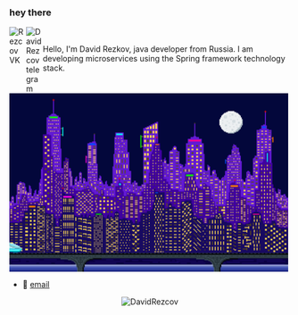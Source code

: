### hey there
<a href="https://vk.com/scadawincc">
  <img align="left" alt="Rezcov VK" width="30px" src="https://pngicon.ru/file/uploads/vk.png" />
</a>
<a href="https://t.me/scadawincc">
  <img align="left" alt="DavidRezcov telegram" width="30px" src="https://user-images.githubusercontent.com/49933115/139837223-bf23d3a9-4638-4e17-994a-ac8678d5f517.png" />
</a>

<br />

Hello, I'm David Rezkov, java developer from Russia. I am developing microservices using the Spring framework technology stack.

  <img align="center" alt="GIF" src="https://github.com/DavidRezcov/DavidRezcov/blob/main/train.gif?raw=true" width="500" height="320" />

- 💼 [email](mailto:srvdev@mail.ru)

<p align="center"> <img src="https://github-readme-stats.vercel.app/api?username=DavidRezcov&show_icons=true&theme=gotham" alt="DavidRezcov" />
